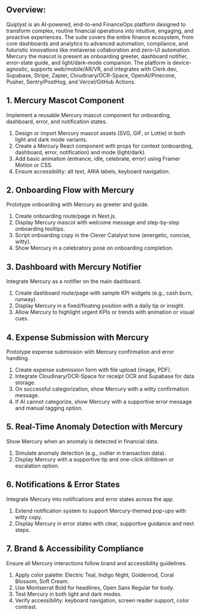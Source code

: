 ## **Overview:**

Quiplyst is an AI-powered, end-to-end FinanceOps platform designed to transform complex, routine financial operations into intuitive, engaging, and proactive experiences. The suite covers the entire finance ecosystem, from core dashboards and analytics to advanced automation, compliance, and futuristic innovations like metaverse collaboration and zero-UI automation. Mercury the mascot is present as onboarding greeter, dashboard notifier, error-state guide, and light/dark-mode companion. The platform is device-agnostic, supports web/mobile/AR/VR, and integrates with Clerk.dev, Supabase, Stripe, Zapier, Cloudinary/OCR-Space, OpenAI/Pinecone, Pusher, Sentry/PostHog, and Vercel/GitHub Actions.

## **1\. Mercury Mascot Component**

Implement a reusable Mercury mascot component for onboarding, dashboard, error, and notification states.

1. Design or import Mercury mascot assets (SVG, GIF, or Lottie) in both light and dark mode variants.  
2. Create a Mercury React component with props for context (onboarding, dashboard, error, notification) and mode (light/dark).  
3. Add basic animation (entrance, idle, celebrate, error) using Framer Motion or CSS.  
4. Ensure accessibility: alt text, ARIA labels, keyboard navigation.

## **2\. Onboarding Flow with Mercury**

Prototype onboarding with Mercury as greeter and guide.

1. Create onboarding route/page in Next.js.  
2. Display Mercury mascot with welcome message and step-by-step onboarding tooltips.  
3. Script onboarding copy in the Clever Catalyst tone (energetic, concise, witty).  
4. Show Mercury in a celebratory pose on onboarding completion.

## **3\. Dashboard with Mercury Notifier**

Integrate Mercury as a notifier on the main dashboard.

1. Create dashboard route/page with sample KPI widgets (e.g., cash burn, runway).  
2. Display Mercury in a fixed/floating position with a daily tip or insight.  
3. Allow Mercury to highlight urgent KPIs or trends with animation or visual cues.

## **4\. Expense Submission with Mercury**

Prototype expense submission with Mercury confirmation and error handling.

1. Create expense submission form with file upload (image, PDF).  
2. Integrate Cloudinary/OCR-Space for receipt OCR and Supabase for data storage.  
3. On successful categorization, show Mercury with a witty confirmation message.  
4. If AI cannot categorize, show Mercury with a supportive error message and manual tagging option.

## **5\. Real-Time Anomaly Detection with Mercury**

Show Mercury when an anomaly is detected in financial data.

1. Simulate anomaly detection (e.g., outlier in transaction data).  
2. Display Mercury with a supportive tip and one-click drilldown or escalation option.

## **6\. Notifications & Error States**

Integrate Mercury into notifications and error states across the app.

1. Extend notification system to support Mercury-themed pop-ups with witty copy.  
2. Display Mercury in error states with clear, supportive guidance and next steps.

## **7\. Brand & Accessibility Compliance**

Ensure all Mercury interactions follow brand and accessibility guidelines.

1. Apply color palette: Electric Teal, Indigo Night, Goldenrod, Coral Blossom, Soft Cream.  
2. Use Montserrat Bold for headlines, Open Sans Regular for body.  
3. Test Mercury in both light and dark modes.  
4. Verify accessibility: keyboard navigation, screen reader support, color contrast.

